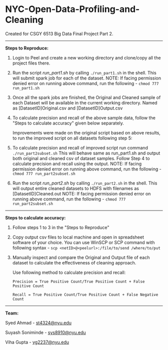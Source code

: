 # NYC-Open-Data-Profiling-and-Cleaning

Created for CSGY 6513 Big Data Final Project Part 2.

---

**Steps to Reproduce:**

1.	Login to Peel and create a new working directory and clone/copy all the project files there.

2.	Run the script *run_part1.sh* by calling `./run_part1.sh` in the shell. This will submit spark job for each of the dataset.
	NOTE: If facing permission denied error on running above command, run the following - `chmod 777 run_part1.sh`

3.	Once all the spark jobs are finished, the Original and Cleaned sample of each Dataset will be available in the current working directory.
	Named as [DatasetID]Original.csv and [DatasetID]Output.csv

4.	To calculate precision and recall of the above sample data, follow the "Steps to calculate accuracy" given below separately.
	
	Improvements were made on the original script based on above results, to run the improved script on all datasets following step 5: 

5.	To calculate precision and recall of improved script run command `./run_part2subset.sh` This will behave same as run_part1.sh and output both original and cleaned csv of dataset samples. Follow Step 4 to calculate precision and recall using the output.
	NOTE: If facing permission denied error on running above command, run the following - `chmod 777 run_part2subset.sh`

6.	Run the script *run_part2.sh* by calling `./run_part2.sh` in the shell. This will output entire cleaned datasets to HDFS with filenames as [DatasetID]Cleaned.out 
	NOTE: If facing permission denied error on running above command, run the following - `chmod 777 run_part2subset.sh`


---

**Steps to calculate accuracy:**

1. 	Follow steps 1 to 3 in the "Steps to Reproduce"

2. 	Copy output csv files to local machine and open in spreadsheet software of your choice.
	You can use WinSCP or SCP command with following syntax -  `scp <netID>@<peelurl>:/file/to/send /where/to/put`

3. 	Manually inspect and compare the Original and Output file of each dataset to calculate the effectiveness of cleaning approach.
	
	Use following method to calculate precision and recall:
		
		Precision = True Positive Count/True Positive Count + False Positive Count
		
		Recall = True Positive Count/True Positive Count + False Negative Count
---

**Team:**

Syed Ahmad 				- st4324@nyu.edu

Suyash Soniminde		- sys8910@nyu.edu

Viha Gupta 				- vg2237@nyu.edu
